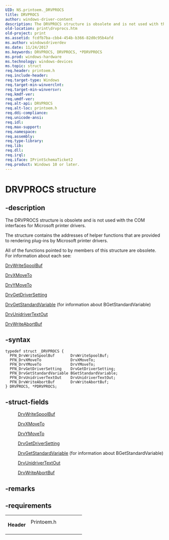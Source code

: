 ```yaml
---
UID: NS.printoem._DRVPROCS
title: DRVPROCS
author: windows-driver-content
description: The DRVPROCS structure is obsolete and is not used with the COM interfaces for Microsoft printer drivers.
old-location: print\drvprocs.htm
old-project: print
ms.assetid: fcdfb7ba-cbb4-454b-b366-82d0c95b4afd
ms.author: windowsdriverdev
ms.date: 11/24/2017
ms.keywords: DRVPROCS, DRVPROCS, *PDRVPROCS
ms.prod: windows-hardware
ms.technology: windows-devices
ms.topic: struct
req.header: printoem.h
req.include-header: 
req.target-type: Windows
req.target-min-winverclnt: 
req.target-min-winversvr: 
req.kmdf-ver: 
req.umdf-ver: 
req.alt-api: DRVPROCS
req.alt-loc: printoem.h
req.ddi-compliance: 
req.unicode-ansi: 
req.idl: 
req.max-support: 
req.namespace: 
req.assembly: 
req.type-library: 
req.lib: 
req.dll: 
req.irql: 
req.iface: IPrintSchemaTicket2
req.product: Windows 10 or later.
---
```


# DRVPROCS structure



## -description
<p>The DRVPROCS structure is obsolete and is not used with the COM interfaces for Microsoft printer drivers.</p>
<p>The structure contains the addresses of helper functions that are provided to rendering plug-ins by Microsoft printer drivers.</p>
<p>All of the functions pointed to by members of this structure are obsolete. For information about each see:</p>
<p>
<a href="https://msdn.microsoft.com/library/windows/hardware/ff548662">DrvWriteSpoolBuf</a>
</p>
<p>
<a href="https://msdn.microsoft.com/library/windows/hardware/ff548665">DrvXMoveTo</a>
</p>
<p>
<a href="https://msdn.microsoft.com/library/windows/hardware/ff548673">DrvYMoveTo</a>
</p>
<p>
<a href="https://msdn.microsoft.com/library/windows/hardware/ff548556">DrvGetDriverSetting</a>
</p>
<p>
<a href="https://msdn.microsoft.com/library/windows/hardware/ff548562">DrvGetStandardVariable</a> (for information about BGetStandardVariable)</p>
<p>
<a href="https://msdn.microsoft.com/library/windows/hardware/ff548638">DrvUnidriverTextOut</a>
</p>
<p>
<a href="https://msdn.microsoft.com/library/windows/hardware/ff548657">DrvWriteAbortBuf</a>
</p>


## -syntax

````
typedef struct _DRVPROCS {
  PFN_DrvWriteSpoolBuf       DrvWriteSpoolBuf;
  PFN_DrvXMoveTo             DrvXMoveTo;
  PFN_DrvYMoveTo             DrvYMoveTo;
  PFN_DrvGetDriverSetting    DrvGetDriverSetting;
  PFN_DrvGetStandardVariable BGetStandardVariable;
  PFN_DrvUnidriverTextOut    DrvUnidriverTextOut;
  PFN_DrvWriteAbortBuf       DrvWriteAbortBuf;
} DRVPROCS, *PDRVPROCS;
````


## -struct-fields
<dl>
<dd>
<p>
<a href="https://msdn.microsoft.com/library/windows/hardware/ff548662">DrvWriteSpoolBuf</a>
</p>
</dd>
<dd>
<p>
<a href="https://msdn.microsoft.com/library/windows/hardware/ff548665">DrvXMoveTo</a>
</p>
</dd>
<dd>
<p>
<a href="https://msdn.microsoft.com/library/windows/hardware/ff548673">DrvYMoveTo</a>
</p>
</dd>
<dd>
<p>
<a href="https://msdn.microsoft.com/library/windows/hardware/ff548556">DrvGetDriverSetting</a>
</p>
</dd>
<dd>
<p>
<a href="https://msdn.microsoft.com/library/windows/hardware/ff548562">DrvGetStandardVariable</a> (for information about BGetStandardVariable)</p>
</dd>
<dd>
<p>
<a href="https://msdn.microsoft.com/library/windows/hardware/ff548638">DrvUnidriverTextOut</a>
</p>
</dd>
<dd>
<p>
<a href="https://msdn.microsoft.com/library/windows/hardware/ff548657">DrvWriteAbortBuf</a>
</p>
</dd>
</dl>

## -remarks


## -requirements
<table>
<tr>
<th width="30%">
<p>Header</p>
</th>
<td width="70%">
<dl>
<dt>Printoem.h</dt>
</dl>
</td>
</tr>
</table>